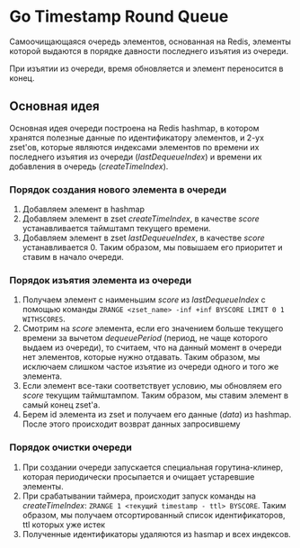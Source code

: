 # Go Timestamp Round Queue

Самоочищающаяся очередь элементов, основанная на Redis, элементы которой выдаются в порядке давности последнего изъятия из очереди.

При изъятии из очереди, время обновляется и элемент переносится в конец.

## Основная идея
Основная идея очереди построена на Redis hashmap, в котором хранятся полезные данные по идентификатору элементов, и 2-ух zset'ов, которые являются индексами элементов по времени их последнего изъятия из очереди (*lastDequeueIndex*) и времени их добавления в очередь (*createTimeIndex*).

### Порядок создания нового элемента в очереди
1. Добавляем элемент в hashmap
2. Добавляем элемент в zset *createTimeIndex*, в качестве *score* устанавливается таймштамп текущего времени.
3. Добавляем элемент в zset *lastDequeueIndex*, в качестве *score* устанавливается 0. Таким образом, мы повышаем его приоритет и ставим в начало очереди.

### Порядок изъятия элемента из очереди
1. Получаем элемент с наименьшим *score* из *lastDequeueIndex* с помощью команды `ZRANGE <zset_name> -inf +inf BYSCORE LIMIT 0 1 WITHSCORES`.
2. Смотрим на *score* элемента, если его значением больше текущего времени за вычетом *dequeuePeriod* (период, не чаще которого выдаем из очереди), то считаем, что на данный момент в очереди нет элементов, которые нужно отдавать. Таким образом, мы исключаем слишком частое изъятие из очереди одного и того же элемента.
3. Если элемент все-таки соответствует условию, мы обновляем его *score* текущим таймштампом. Таким образом, мы ставим элемент в самый конец zset'а.
4. Берем id элемента из zset и получаем его данные (*data*) из hashmap. После этого происходит возврат данных запросившему

### Порядок очистки очереди
1. При создании очереди запускается специальная горутина-клинер, которая периодически просыпается и очищает устаревшие элементы.
2. При срабатывании таймера, происходит запуск команды на *createTimeIndex*: `ZRANGE 1 <текущий timestamp - ttl> BYSCORE`. Таким образом, мы получаем отсортированный список идентификаторов, ttl которых уже истек
3. Полученные идентификаторы удаляются из hasmap и всех индексов.